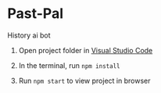 # Past-Pal
History ai bot

1) Open project folder in <a href="https://code.visualstudio.com/download">Visual Studio Code</a>

2) In the terminal, run `npm install`

3) Run `npm start` to view project in browser
